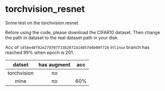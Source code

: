# torchvision_resnet
Some test on the torchvision.resnet

Before using the code, please download the CIFAR10 dataset. Then change the path in dataset to the real dataset path in your disk.

Acc of `1454e48f82e279707f33b2872a14857d4b00f726` in`linux` branch has reached 99% when epoch is 201.

datset | has augment | acc
:--------------:|:---------:|:-------:|
torchvision   | no | 
mine  | no  | 60%
